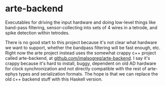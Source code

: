 # arte-backend

Executables for driving the input hardware and doing low-level things like band-pass filtering, sensor-collecting into sets of 4 wires in a tetrode, and spike detection within tetrodes.

There is no good start to this project because it's not clear what hardware we want to support, whether the bandpass filtering will be fast enough, etc. Right now the arte project instead uses the somewhat crappy c++ project called arte-backend, at [github.com/imalsogreg/arte-backend](http://github.com/imalsogreg/arte-backend). I say it's crappy because it's hard to install, buggy, dependent on old AD hardware for clock synchronization and not directly compatible with the rest of arte-ephys types and serialization formats. The hope is that we can replace the old c++ backend stuff with this Haskell version.